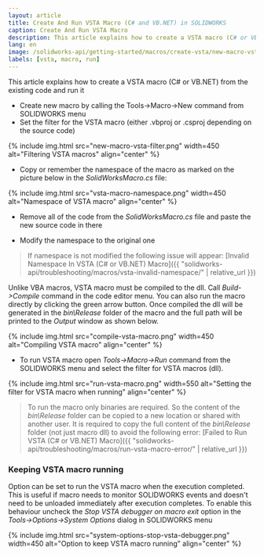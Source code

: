 ```yaml
---
layout: article
title: Create And Run VSTA Macro (C# and VB.NET) in SOLIDWORKS
caption: Create And Run VSTA Macro
description: This article explains how to create a VSTA macro (C# or VB.NET) from the existing code and run it
lang: en
image: /solidworks-api/getting-started/macros/create-vsta/new-macro-vsta-filter.png
labels: [vsta, macro, run]
---
```

This article explains how to create a VSTA macro (C# or VB.NET) from the existing code and run it

* Create new macro by calling the Tools->Macro->New command from SOLIDWORKS menu
* Set the filter for the VSTA macro (either .vbproj or .csproj depending on the source code)

{% include img.html src="new-macro-vsta-filter.png" width=450 alt="Filtering VSTA macros" align="center" %}

* Copy or remember the namespace of the macro as marked on the picture below in the *SolidWorksMacro.cs* file:

{% include img.html src="vsta-macro-namespace.png" width=450 alt="Namespace of VSTA macro" align="center" %}

* Remove all of the code from the *SolidWorksMacro.cs* file and paste the new source code in there

* Modify the namespace to the original one

> If namespace is not modified the following issue will appear: [Invalid Namespace In VSTA (C# or VB.NET) Macro]({{ "solidworks-api/troubleshooting/macros/vsta-invalid-namespace/" | relative_url }})

Unlike VBA macros, VSTA macro must be compiled to the dll. Call *Build->Compile* command in the code editor menu. You can also run the macro directly by clicking the green arrow button. Once compiled the dll will be generated in the *bin\Release* folder of the macro and the full path will be printed to the *Output* window as shown below.

{% include img.html src="compile-vsta-macro.png" width=450 alt="Compiling VSTA macro" align="center" %}

* To run VSTA macro open *Tools->Macro->Run* command from the SOLIDWORKS menu and select the filter for VSTA macros (dll).

{% include img.html src="run-vsta-macro.png" width=550 alt="Setting the filter for VSTA macro when running" align="center" %}

> To run the macro only binaries are required. So the content of the *bin\Release* folder can be copied to a new location or shared with another user. It is required to copy the full content of the *bin\Release* folder (not just macro dll) to avoid the following error: [Failed to Run VSTA (C# or VB.NET) Macro]({{ "solidworks-api/troubleshooting/macros/run-vsta-macro-error/" | relative_url }})

### Keeping VSTA macro running

Option can be set to run the VSTA macro when the execution completed. This is useful if macro needs to monitor SOLIDWORKS events and doesn't need to be unloaded immediately after execution completes. To enable this behaviour uncheck the *Stop VSTA debugger on macro exit* option in the *Tools->Options->System Options* dialog in SOLIDWORKS menu 

{% include img.html src="system-options-stop-vsta-debugger.png" width=450 alt="Option to keep VSTA macro running" align="center" %}